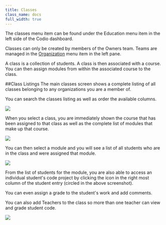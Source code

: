 ```yaml
---
title: Classes
class_name: docs
full_width: true
---
```


The classes menu item can be found under the Education menu item in the left side of the Codio dashboard.

Classes can only be created by members of the Owners team. Teams are managed in the [Organization](/docs/education/teachers/organizations) menu item in the left pane.

A class is a collection of students. A class is then associated with a course. You can then assign modules from within the associated course to the class.

##Class Listings
The main classes screen shows a complete listing of all classes belonging to any organizations you are a member of.

You can search the classes listing as well as order the available columns. 

![](docs/education/classes.png)

When you select a class, you are immediately shown the course that has been assigned to that class as well as the complete list of modules that make up that course.

![](docs/education/class.png)

You can then select a module and you will see a list of all students who are in the class and were assigned that module.

![](docs/education/class-view-code.png)

From the list of students for the module, you are also able to access an individual student's code project by clicking the icon in the right most column of the student entry (circled in the above screenshot).

You can even assign a grade to the student's work and add comments.

You can also add Teachers to the class so more than one teacher can view and grade student code.

![](docs/education/class-teachers.png)
